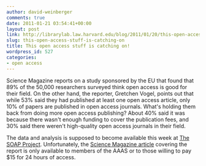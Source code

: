 ```yaml
---
author: david-weinberger
comments: true
date: 2011-01-21 03:54:41+00:00
layout: post
link: http://librarylab.law.harvard.edu/blog/2011/01/20/this-open-access-stuff-is-catching-on/
slug: this-open-access-stuff-is-catching-on
title: This open access stuff is catching on!
wordpress_id: 527
categories:
- open access
---
```


Science Magazine reports on a study sponsored by the EU that found that 89% of the 50,000 researchers surveyed think open access is good for their field. On the other hand, the reporter, Gretchen Vogel, points out that while 53% said they had published at least one open access article, only 10% of papers are published in open access journals. What's holding them back from doing more open access publishing? About 40% said it was because there wasn't enough funding to cover the publication fees, and 30% said there weren't high-quality open access journals in their field.

The data and analysis is supposed to become available this week at [The SOAP Project](http://project-soap.eu/). Unfortunately, the [Science Magazine article](http://www.sciencemag.org/content/331/6015/273.1.full.pdf?sid=b6898b0e-de8a-4976-ad49-3f23264e9c3c) covering the report is only available  to members of the AAAS or to those willing to pay $15 for 24 hours of access.
